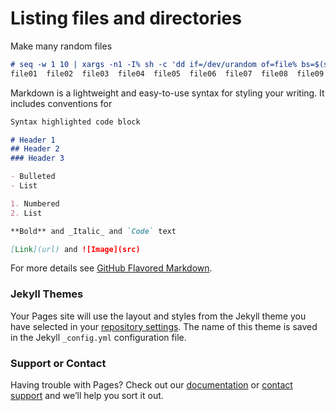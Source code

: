 
# Listing files and directories

Make many random files 
```markdown
# seq -w 1 10 | xargs -n1 -I% sh -c 'dd if=/dev/urandom of=file% bs=$(shuf -i1-10 -n1) count=1024'
file01  file02  file03  file04  file05  file06  file07  file08  file09  file10
```



Markdown is a lightweight and easy-to-use syntax for styling your writing. It includes conventions for

```markdown
Syntax highlighted code block

# Header 1
## Header 2
### Header 3

- Bulleted
- List

1. Numbered
2. List

**Bold** and _Italic_ and `Code` text

[Link](url) and ![Image](src)
```

For more details see [GitHub Flavored Markdown](https://guides.github.com/features/mastering-markdown/).

### Jekyll Themes

Your Pages site will use the layout and styles from the Jekyll theme you have selected in your [repository settings](https://github.com/zolghadri/bashTricks/settings). The name of this theme is saved in the Jekyll `_config.yml` configuration file.

### Support or Contact

Having trouble with Pages? Check out our [documentation](https://docs.github.com/categories/github-pages-basics/) or [contact support](https://support.github.com/contact) and we’ll help you sort it out.
